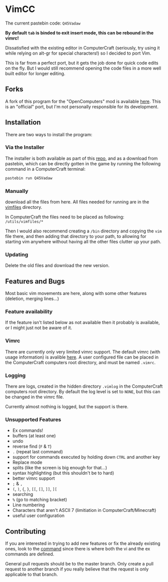 # VimCC

The current pastebin code: `Q45Vadaw`

**By default `tab` is binded to exit insert mode, this can be rebound in the vimrc!**

Dissatisfied with the existing editor in ComputerCraft (seriously, try using it
while relying on alt-gr for special characters!) so I decided to port Vim.

This is far from a perfect port, but it gets the job done for quick code edits
on the fly. But I would still recommend opening the code files in a more well
built editor for longer editing.

## Forks

A fork of this program for the "OpenComputers" mod is available
[here](https://github.com/Vexatos/VimOC). This is an "official" port, but I'm
not personally responsible for its development.

## Installation

There are two ways to install the program:

### Via the Installer

The installer is both available as part of this [repo](./installer),
and as a download from pastebin, which can be directly gotten in the game by
running the following command in a ComputerCraft terminal:

```bash
pastebin run Q45Vadaw
```

### Manually

download all the files from here.
All files needed for running are in the [vimfiles](./vimfiles) directory.

In ComputerCraft the files need to be placed as following:
`/utils/vimfiles/*`

Then I would also recommend creating a `/bin` directory and copying the `vim`
file there, and then adding that directory to your path, to allowing for
starting vim anywhere without having all the other files clutter up your path.

### Updating

Delete the old files and download the new version.

## Features and Bugs

Most basic vim movements are here, along with some other features (deletion,
merging lines...)

### Feature availability

If the feature isn't listed below as not available then it probably is available,
or I might just not be aware of it.

### Vimrc

There are currently only very limited vimrc support. The default vimrc (with
usage information) is avalible [here](./vimfiles/vimrcDefault). A user
configured file can be placed in the ComputerCraft computers root directory, and
must be named `.vimrc`.

### Logging

There are logs, created in the hidden directory `.vimlog` in the ComputerCraft
computers root directory. By default the log level is set to `NONE`, but this
can be changed in the vimrc file.

Currently almost nothing is logged, but the support is there.

### Unsupported Features

- Ex commands!
- buffers (at least one)
- undo
- reverse find (`F` & `T`)
- `.` (repeat last command)
- support for commands executed by holding down `CTRL` and another key
- Replace mode
- splits (like the screen is big enough for that...)
- syntax highlighting (but this shouldn't be to hard)
- better vimrc support
- `;` & `,`
- `(`, `)`, `{`, `}`, `[[`, `[]`, `]]`, `][`
- searching
- `%` (go to matching bracket)
- Line numbering
- Characters that aren't ASCII 7 (limitiation in ComputerCraft/Minecraft)
- useful user configuration

## Contributing

If you are interested in trying to add new features or fix the already existing
ones, look to the [command](./vimfiles/command.lua) since there is where both the vi
and the ex commands are defined.

General pull requests should be to the master branch.
Only create a pull request to another branch if you really believe that the request
is only applicable to that branch.
